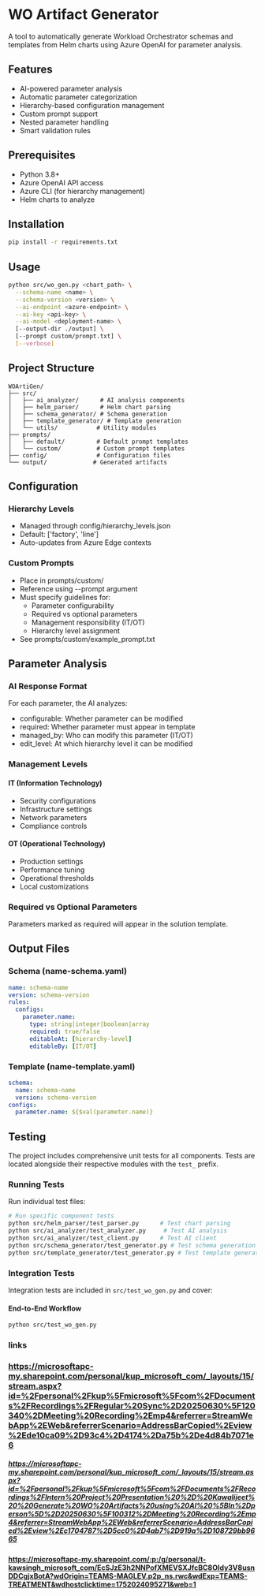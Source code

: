 # WO Artifact Generator

A tool to automatically generate Workload Orchestrator schemas and templates from Helm charts using Azure OpenAI for parameter analysis.

## Features
- AI-powered parameter analysis
- Automatic parameter categorization
- Hierarchy-based configuration management 
- Custom prompt support
- Nested parameter handling
- Smart validation rules

## Prerequisites
- Python 3.8+
- Azure OpenAI API access
- Azure CLI (for hierarchy management)
- Helm charts to analyze

## Installation
```bash
pip install -r requirements.txt
```

## Usage
```bash
python src/wo_gen.py <chart_path> \
  --schema-name <name> \
  --schema-version <version> \
  --ai-endpoint <azure-endpoint> \
  --ai-key <api-key> \
  --ai-model <deployment-name> \
  [--output-dir ./output] \
  [--prompt custom/prompt.txt] \
  [--verbose]
```

## Project Structure
```
WOArtiGen/
├── src/
│   ├── ai_analyzer/      # AI analysis components
│   ├── helm_parser/      # Helm chart parsing
│   ├── schema_generator/ # Schema generation
│   ├── template_generator/ # Template generation
│   └── utils/           # Utility modules
├── prompts/
│   ├── default/         # Default prompt templates
│   └── custom/          # Custom prompt templates
├── config/              # Configuration files
└── output/             # Generated artifacts
```

## Configuration

### Hierarchy Levels
- Managed through config/hierarchy_levels.json
- Default: ['factory', 'line']
- Auto-updates from Azure Edge contexts

### Custom Prompts
- Place in prompts/custom/
- Reference using --prompt argument
- Must specify guidelines for:
  * Parameter configurability
  * Required vs optional parameters
  * Management responsibility (IT/OT)
  * Hierarchy level assignment
- See prompts/custom/example_prompt.txt

## Parameter Analysis

### AI Response Format
For each parameter, the AI analyzes:
- configurable: Whether parameter can be modified
- required: Whether parameter must appear in template
- managed_by: Who can modify this parameter (IT/OT)
- edit_level: At which hierarchy level it can be modified

### Management Levels

#### IT (Information Technology)
- Security configurations
- Infrastructure settings
- Network parameters
- Compliance controls

#### OT (Operational Technology)
- Production settings
- Performance tuning
- Operational thresholds
- Local customizations

### Required vs Optional Parameters
Parameters marked as required will appear in the solution template.

## Output Files

### Schema (name-schema.yaml)
```yaml
name: schema-name
version: schema-version
rules:
  configs:
    parameter.name:
      type: string|integer|boolean|array
      required: true/false
      editableAt: [hierarchy-level]
      editableBy: [IT/OT]
```

### Template (name-template.yaml)
```yaml
schema:
  name: schema-name
  version: schema-version
configs:
  parameter.name: ${$val(parameter.name)}
```

## Testing

The project includes comprehensive unit tests for all components. Tests are located alongside their respective modules with the `test_` prefix.

### Running Tests

Run individual test files:
```bash
# Run specific component tests
python src/helm_parser/test_parser.py      # Test chart parsing
python src/ai_analyzer/test_analyzer.py     # Test AI analysis
python src/ai_analyzer/test_client.py      # Test AI client
python src/schema_generator/test_generator.py # Test schema generation
python src/template_generator/test_generator.py # Test template generation
```
### Integration Tests
Integration tests are included in `src/test_wo_gen.py` and cover:

#### End-to-End Workflow
```bash
python src/test_wo_gen.py
```


### links
### https://microsoftapc-my.sharepoint.com/personal/kup_microsoft_com/_layouts/15/stream.aspx?id=%2Fpersonal%2Fkup%5Fmicrosoft%5Fcom%2FDocuments%2FRecordings%2FRegular%20Sync%2D20250630%5F120340%2DMeeting%20Recording%2Emp4&referrer=StreamWebApp%2EWeb&referrerScenario=AddressBarCopied%2Eview%2Ede10ca09%2D93c4%2D4174%2Da75b%2De4d84b7071e6

##### https://microsoftapc-my.sharepoint.com/personal/kup_microsoft_com/_layouts/15/stream.aspx?id=%2Fpersonal%2Fkup%5Fmicrosoft%5Fcom%2FDocuments%2FRecordings%2FIntern%20Project%20Presentation%20%2D%20Kawalijeet%20%20Generate%20WO%20Artifacts%20using%20AI%20%5BIn%2Dperson%5D%2D20250630%5F100312%2DMeeting%20Recording%2Emp4&referrer=StreamWebApp%2EWeb&referrerScenario=AddressBarCopied%2Eview%2Ec1704787%2D5cc0%2D4ab7%2D919a%2D108729bb9665


#### https://microsoftapc-my.sharepoint.com/:p:/g/personal/t-kawsingh_microsoft_com/EcSJzE3h2NNPofXMEVSXJfcBC8OIdy3V8usnDDCgjxBotA?wdOrigin=TEAMS-MAGLEV.p2p_ns.rwc&wdExp=TEAMS-TREATMENT&wdhostclicktime=1752024095271&web=1